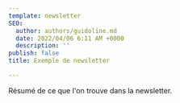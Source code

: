 ```yaml
---
template: newsletter
SEO:
  author: authors/guidoline.md
  date: 2022/04/06 6:11 AM +0000
  description: ''
publish: false
title: Exemple de newsletter

---
```

Résumé de ce que l'on trouve dans la newsletter.